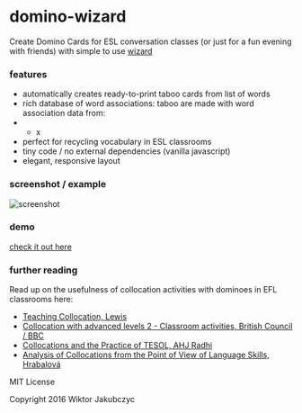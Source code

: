 # domino-wizard
Create Domino Cards for ESL conversation classes (or just for a fun evening with friends) with simple to use [wizard](http://monolithpl.github.io/taboo-cards/)

### features
- automatically creates ready-to-print taboo cards from list of words
- rich database of word associations: taboo are made with word association data from:
- - x
- perfect for recycling vocabulary in ESL classrooms
- tiny code / no external dependencies (vanilla javascript)
- elegant, responsive layout

### screenshot / example
![screenshot](http://monolithpl.github.io/dominoes/dominoes.png "screenshot")

### demo
[check it out here](http://monolithpl.github.io/dominoes/)

### further reading
Read up on the usefulness of collocation activities with dominoes in EFL classrooms here:
- [Teaching Collocation, Lewis](https://books.google.pl/books/about/Teaching_Collocation.html?id=aHMbnwEACAAJ) 
- [Collocation with advanced levels 2 - Classroom activities, British Council / BBC](https://www.teachingenglish.org.uk/article/collocation-advanced-levels-2-classroom-activities)
- [Collocations and the Practice of TESOL, AHJ Radhi](http://ww.naturalspublishing.com/files/published/51i2hv21978r2j.pdf)
- [Analysis of Collocations from the Point of View of Language Skills, Hrabalová](http://is.muni.cz/th/391034/pedf_b/Kristyna_Hrabalova__391034_-_Bakalarska_prace_final.pdf)

MIT License

Copyright 2016 Wiktor Jakubczyc
